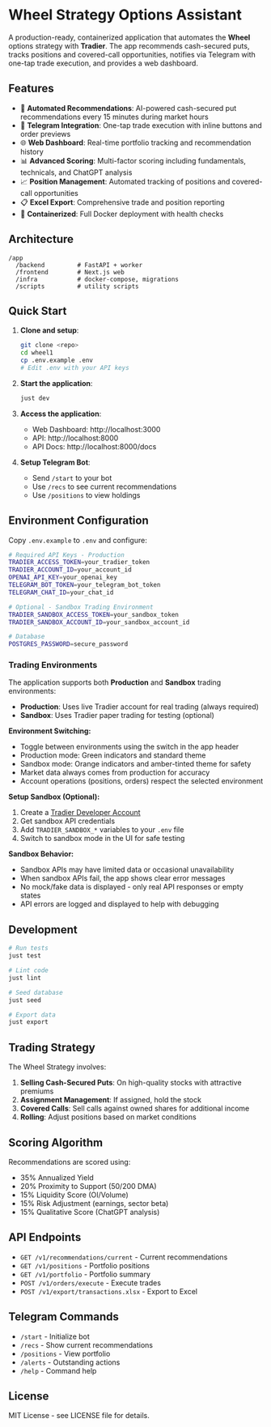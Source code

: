 # Wheel Strategy Options Assistant

A production-ready, containerized application that automates the **Wheel** options strategy with **Tradier**. The app recommends cash-secured puts, tracks positions and covered-call opportunities, notifies via Telegram with one-tap trade execution, and provides a web dashboard.

## Features

- 🤖 **Automated Recommendations**: AI-powered cash-secured put recommendations every 15 minutes during market hours
- 📱 **Telegram Integration**: One-tap trade execution with inline buttons and order previews
- 🌐 **Web Dashboard**: Real-time portfolio tracking and recommendation history
- 📊 **Advanced Scoring**: Multi-factor scoring including fundamentals, technicals, and ChatGPT analysis
- 📈 **Position Management**: Automated tracking of positions and covered-call opportunities
- 📋 **Excel Export**: Comprehensive trade and position reporting
- 🐳 **Containerized**: Full Docker deployment with health checks

## Architecture

```
/app
  /backend         # FastAPI + worker
  /frontend        # Next.js web
  /infra           # docker-compose, migrations
  /scripts         # utility scripts
```

## Quick Start

1. **Clone and setup**:
   ```bash
   git clone <repo>
   cd wheel1
   cp .env.example .env
   # Edit .env with your API keys
   ```

2. **Start the application**:
   ```bash
   just dev
   ```

3. **Access the application**:
   - Web Dashboard: http://localhost:3000
   - API: http://localhost:8000
   - API Docs: http://localhost:8000/docs

4. **Setup Telegram Bot**:
   - Send `/start` to your bot
   - Use `/recs` to see current recommendations
   - Use `/positions` to view holdings

## Environment Configuration

Copy `.env.example` to `.env` and configure:

```bash
# Required API Keys - Production
TRADIER_ACCESS_TOKEN=your_tradier_token
TRADIER_ACCOUNT_ID=your_account_id
OPENAI_API_KEY=your_openai_key
TELEGRAM_BOT_TOKEN=your_telegram_bot_token
TELEGRAM_CHAT_ID=your_chat_id

# Optional - Sandbox Trading Environment
TRADIER_SANDBOX_ACCESS_TOKEN=your_sandbox_token
TRADIER_SANDBOX_ACCOUNT_ID=your_sandbox_account_id

# Database
POSTGRES_PASSWORD=secure_password
```

### Trading Environments

The application supports both **Production** and **Sandbox** trading environments:

- **Production**: Uses live Tradier account for real trading (always required)
- **Sandbox**: Uses Tradier paper trading for testing (optional)

**Environment Switching:**
- Toggle between environments using the switch in the app header
- Production mode: Green indicators and standard theme
- Sandbox mode: Orange indicators and amber-tinted theme for safety
- Market data always comes from production for accuracy
- Account operations (positions, orders) respect the selected environment

**Setup Sandbox (Optional):**
1. Create a [Tradier Developer Account](https://developer.tradier.com)
2. Get sandbox API credentials
3. Add `TRADIER_SANDBOX_*` variables to your `.env` file
4. Switch to sandbox mode in the UI for safe testing

**Sandbox Behavior:**
- Sandbox APIs may have limited data or occasional unavailability
- When sandbox APIs fail, the app shows clear error messages
- No mock/fake data is displayed - only real API responses or empty states
- API errors are logged and displayed to help with debugging

## Development

```bash
# Run tests
just test

# Lint code
just lint

# Seed database
just seed

# Export data
just export
```

## Trading Strategy

The Wheel Strategy involves:
1. **Selling Cash-Secured Puts**: On high-quality stocks with attractive premiums
2. **Assignment Management**: If assigned, hold the stock
3. **Covered Calls**: Sell calls against owned shares for additional income
4. **Rolling**: Adjust positions based on market conditions

## Scoring Algorithm

Recommendations are scored using:
- 35% Annualized Yield
- 20% Proximity to Support (50/200 DMA)
- 15% Liquidity Score (OI/Volume)
- 15% Risk Adjustment (earnings, sector beta)
- 15% Qualitative Score (ChatGPT analysis)

## API Endpoints

- `GET /v1/recommendations/current` - Current recommendations
- `GET /v1/positions` - Portfolio positions
- `GET /v1/portfolio` - Portfolio summary
- `POST /v1/orders/execute` - Execute trades
- `POST /v1/export/transactions.xlsx` - Export to Excel

## Telegram Commands

- `/start` - Initialize bot
- `/recs` - Show current recommendations
- `/positions` - View portfolio
- `/alerts` - Outstanding actions
- `/help` - Command help

## License

MIT License - see LICENSE file for details.
